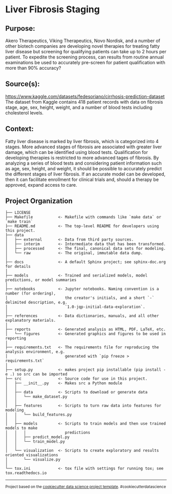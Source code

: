 Liver Fibrosis Staging
==============================

## Purpose: 
Akero Therapeutics, Viking Therapeutics, Novo Nordisk, and a number of other biotech companies are developing novel therapies for treating fatty liver disease but screening for qualifying patients can take up to 2 hours per patient. To expedite the screening process, can results from routine annual examinations be used to accurately pre-screen for patient qualification with more than 90% accuracy?

## Source(s): 
https://www.kaggle.com/datasets/fedesoriano/cirrhosis-prediction-dataset \
The dataset from Kaggle contains 418 patient records with data on fibrosis stage, age, sex, height, weight, and a number of blood tests including cholesterol levels.

## Context: 
Fatty liver disease is marked by liver fibrosis, which is categorized into 4 stages. More advanced stages of fibrosis are associated with greater liver damage, which can be identified using blood tests. Qualification for developing therapies is restricted to more advanced tages of fibrosis. By analyzing a series of blood tests and considering patient information such as age, sex, height, and weight, it should be possible to accurately predict the different stages of liver fibrosis. If an accurate model can be developed, then it can facilitate enrollment for clinical trials and, should a therapy be approved, expand access to care. 

Project Organization
------------

    ├── LICENSE
    ├── Makefile           <- Makefile with commands like `make data` or `make train`
    ├── README.md          <- The top-level README for developers using this project.
    ├── data
    │   ├── external       <- Data from third party sources.
    │   ├── interim        <- Intermediate data that has been transformed.
    │   ├── processed      <- The final, canonical data sets for modeling.
    │   └── raw            <- The original, immutable data dump.
    │
    ├── docs               <- A default Sphinx project; see sphinx-doc.org for details
    │
    ├── models             <- Trained and serialized models, model predictions, or model summaries
    │
    ├── notebooks          <- Jupyter notebooks. Naming convention is a number (for ordering),
    │                         the creator's initials, and a short `-` delimited description, e.g.
    │                         `1.0-jqp-initial-data-exploration`.
    │
    ├── references         <- Data dictionaries, manuals, and all other explanatory materials.
    │
    ├── reports            <- Generated analysis as HTML, PDF, LaTeX, etc.
    │   └── figures        <- Generated graphics and figures to be used in reporting
    │
    ├── requirements.txt   <- The requirements file for reproducing the analysis environment, e.g.
    │                         generated with `pip freeze > requirements.txt`
    │
    ├── setup.py           <- makes project pip installable (pip install -e .) so src can be imported
    ├── src                <- Source code for use in this project.
    │   ├── __init__.py    <- Makes src a Python module
    │   │
    │   ├── data           <- Scripts to download or generate data
    │   │   └── make_dataset.py
    │   │
    │   ├── features       <- Scripts to turn raw data into features for modeling
    │   │   └── build_features.py
    │   │
    │   ├── models         <- Scripts to train models and then use trained models to make
    │   │   │                 predictions
    │   │   ├── predict_model.py
    │   │   └── train_model.py
    │   │
    │   └── visualization  <- Scripts to create exploratory and results oriented visualizations
    │       └── visualize.py
    │
    └── tox.ini            <- tox file with settings for running tox; see tox.readthedocs.io


--------

<p><small>Project based on the <a target="_blank" href="https://drivendata.github.io/cookiecutter-data-science/">cookiecutter data science project template</a>. #cookiecutterdatascience</small></p>
